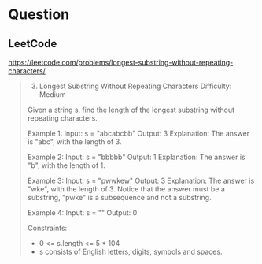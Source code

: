 # Question

## LeetCode
https://leetcode.com/problems/longest-substring-without-repeating-characters/
> 3. Longest Substring Without Repeating Characters
> Difficulty: Medium
>
> Given a string s, find the length of the longest substring without repeating characters.
>
> Example 1:
> Input: s = "abcabcbb"
> Output: 3
> Explanation: The answer is "abc", with the length of 3.
>
> Example 2:
> Input: s = "bbbbb"
> Output: 1
> Explanation: The answer is "b", with the length of 1.
>
> Example 3:
> Input: s = "pwwkew"
> Output: 3
> Explanation: The answer is "wke", with the length of 3.
> Notice that the answer must be a substring, "pwke" is a subsequence and not a substring.
>
> Example 4:
> Input: s = ""
> Output: 0
>
> Constraints:
>  * 0 <= s.length <= 5 * 104
>  * s consists of English letters, digits, symbols and spaces.
>
